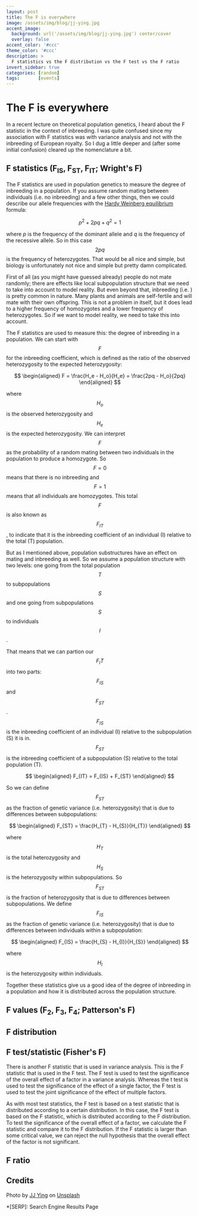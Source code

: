 ```yaml
---
layout: post
title: The F is everywhere
image: /assets/img/blog/jj-ying.jpg
accent_image: 
  background: url('/assets/img/blog/jj-ying.jpg') center/cover
  overlay: false
accent_color: '#ccc'
theme_color: '#ccc'
description: >
  F statistics vs the F distribution vs the F test vs the F ratio
invert_sidebar: true
categories: [random]
tags:       [events]
---
```


# The F is everywhere

In a recent lecture on theoretical population genetics, I heard about the F statistic in the context of inbreeding. I was quite confused since my association with F statistics was with variance analysis and not with the inbreeding of European royalty. So I dug a little deeper and (after some initial confusion) cleared up the nomenclature a bit.

## F statistics (F<sub>IS</sub>, F<sub>ST</sub>, F<sub>IT</sub>; Wright's F)

The F statistics are used in population genetics to measure the degree of inbreeding in a population. If you assume random mating between individuals (i.e. no inbreeding) and a few other things, then we could describe our allele frequencies with the [Hardy Weinberg equilibrium]() formula:

$$
p^2 + 2pq + q^2 = 1
$$

where $p$ is the frequency of the dominant allele and $q$ is the frequency of the recessive allele. So in this case $$2pq$$ is the frequency of heterozygotes. That would be all nice and simple, but biology is unfortunately not nice and simple but pretty damn complicated. 

First of all (as you might have guessed already) people do not mate randomly; there are effects like local subpopulation structure that we need to take into account to model reality. But even beyond that, inbreeding (i.e. ) is pretty common in nature. Many plants and animals are self-fertile and will mate with their own offspring. This is not a problem in itself, but it does lead to a higher frequency of homozygotes and a lower frequency of heterozygotes. So if we want to model reality, we need to take this into account.

The F statistics are used to measure this: the degree of inbreeding in a population. We can start with $$F$$ for the inbreeding coefficient, which is defined as the ratio of the observed heterozygosity to the expected heterozygosity:

$$
\begin{aligned}
F = \frac{H_e - H_o}{H_e}
= \frac{2pq - H_o}{2pq}
\end{aligned}
$$

where $$H_o$$ is the observed heterozygosity and $$H_e$$ is the expected heterozygosity. We can interpret $$F$$ as the probability of a random mating between two individuals in the population to produce a homozygote. So $$F=0$$ means that there is no inbreeding and $$F=1$$ means that all individuals are homozygotes. This total $$F$$ is also known as $$F_{IT}$$, to indicate that it is the inbreeding coefficient of an individual (I) relative to the total (T) population.

But as I mentioned above, population substructures have an effect on mating and inbreeding as well. 
So we assume a population structure with two levels: one going from the total population $$T$$ to subpopulations $$S$$ and one going from subpopulations $$S$$ to individuals $$I$$.

That means that we can partion our $$F_IT$$ into two parts: $$F_{IS}$$ and $$F_{ST}$$. $$F_{IS}$$ is the inbreeding coefficient of an individual (I) relative to the subpopulation (S) it is in. $$F_{ST}$$ is the inbreeding coefficient of a subpopulation (S) relative to the total population (T).

$$
\begin{aligned}
F_{IT} = F_{IS} + F_{ST}
\end{aligned}
$$

So we can define $$F_{ST}$$ as the fraction of genetic variance (i.e. heterozygosity) that is due to differences between subpopulations:

$$
\begin{aligned}
F_{ST} = \frac{H_{T} - H_{S}}{H_{T}}
\end{aligned}
$$

where $$H_{T}$$ is the total heterozygosity and $$H_{S}$$ is the heterozygosity within subpopulations. So $$F_{ST}$$ is the fraction of heterozygosity that is due to differences between subpopulations. We define $$F_{IS}$$ as the fraction of genetic variance (i.e. heterozygosity) that is due to differences between individuals within a subpopulation:

$$
\begin{aligned}
F_{IS} = \frac{H_{S} - H_{I}}{H_{S}}
\end{aligned}
$$

where $$H_{I}$$ is the heterozygosity within individuals. 

Together these statistics give us a good idea of the degree of inbreeding in a population and how it is distributed across the population structure.

## F values (F<sub>2</sub>, F<sub>3</sub>, F<sub>4</sub>; Patterson's F)



## F distribution

## F test/statistic (Fisher's F)

There is another F statistic that is used in variance analysis. This is the F statistic that is used in the F test. The F test is used to test the significance of the overall effect of a factor in a variance analysis. Whereas the t test is used to test the significance of the effect of a single factor, the F test is used to test the joint significance of the effect of multiple factors.

As with most test statistics, the F test is based on a test statistic that is distributed according to a certain distribution. In this case, the F test is based on the F statistic, which is distributed according to the F distribution. To test the significance of the overall effect of a factor, we calculate the F statistic and compare it to the F distribution. If the F statistic is larger than some critical value, we can reject the null hypothesis that the overall effect of the factor is not significant.



## F ratio


## Credits

<span>Photo by <a href="https://unsplash.com/@jjying?utm_source=unsplash&amp;utm_medium=referral&amp;utm_content=creditCopyText">JJ Ying</a> on <a href="https://unsplash.com/?utm_source=unsplash&amp;utm_medium=referral&amp;utm_content=creditCopyText">Unsplash</a></span>

*[SERP]: Search Engine Results Page
